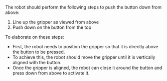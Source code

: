 The robot should perform the following steps to push the button down from above:
1. Line up the gripper as viewed from above
2. Push down on the button from the top

To elaborate on these steps:
- First, the robot needs to position the gripper so that it is directly above the button to be pressed.
- To achieve this, the robot should move the gripper until it is vertically aligned with the button.
- Once the gripper is aligned, the robot can close it around the button and press down from above to activate it.